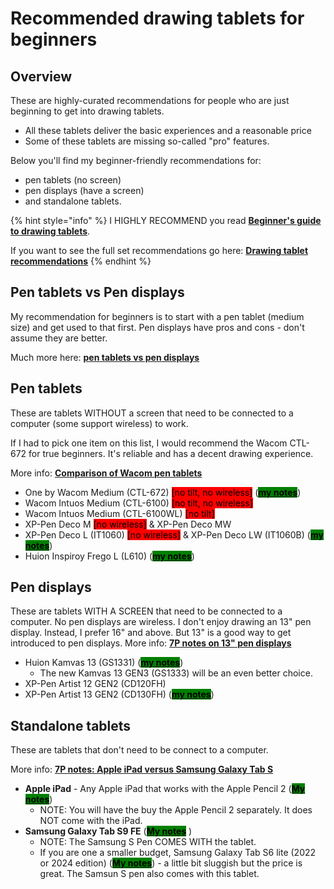 # Recommended drawing tablets for beginners

## Overview

These are highly-curated recommendations for people who are just beginning to get into drawing tablets.&#x20;

* All these tablets deliver the basic experiences and a reasonable price
* Some of these tablets are missing so-called "pro" features.

Below you'll find my beginner-friendly recommendations for:&#x20;

* pen tablets (no screen)
* pen displays (have a screen)
* and standalone tablets.&#x20;

{% hint style="info" %}
I HIGHLY RECOMMEND you read [**Beginner's guide to drawing tablets**](../basics/beginners-guide.md).

If you want to see the full set recommendations go here: [**Drawing tablet recommendations**](./)&#x20;
{% endhint %}

## Pen tablets vs Pen displays

My recommendation for beginners is to start with a pen tablet (medium size) and get used to that first.  Pen displays have pros and cons - don't assume they are better.

Much more here: [**pen tablets vs pen displays**](../buying-a-drawing-tablet/pen-tablets-vs-pen-displays.md)&#x20;

## Pen tablets

These are tablets WITHOUT a screen that need to be connected to a computer (some support wireless) to work.

If I had to pick one item on this list, I would recommend the Wacom CTL-672 for true beginners. It's reliable and has a decent drawing experience.

More info: [**Comparison of Wacom pen tablets**](../product-info/wacom/7p-notes-comparison-of-wacom-pen-tablets.md)&#x20;

* One by Wacom Medium (CTL-672) <mark style="background-color:red;">\[no tilt, no wireless]</mark> ([<mark style="background-color:green;">**my notes**</mark>](../product-info/wacom/one-by-wacom/7p-notes-wacom-ctl-x72.md))
* Wacom Intuos Medium (CTL-6100) <mark style="background-color:red;">\[no tilt, no wireless]</mark>&#x20;
* Wacom Intuos Medium (CTL-6100WL) <mark style="background-color:red;">\[no tilt]</mark>
* XP-Pen Deco M <mark style="background-color:red;">\[no wireless]</mark> & XP-Pen Deco MW&#x20;
* XP-Pen Deco L (IT1060) <mark style="background-color:red;">\[no wireless]</mark> & XP-Pen Deco LW (IT1060B) ([<mark style="background-color:green;">**my notes**</mark>](../product-info/xp-pen/xp-pen-deco/7p-notes-xp-pen-it1060b.md))
* Huion Inspiroy Frego L (L610) ([<mark style="background-color:green;">**my notes**</mark>](../product-info/huion/huion-inspiroy-frego/7p-notes-huion-inspiroy-frego-m-l610.md))&#x20;

## Pen displays

These are tablets WITH A SCREEN that need to be connected to a computer. No pen displays are wireless. I don't enjoy drawing an 13" pen display. Instead, I prefer 16" and above. But 13" is a good way to get introduced to pen displays. More info: [**7P notes on 13" pen displays**](7p-notes-other/7p-notes-huion-gs1331-xppen-cd130fh.md)&#x20;

* Huion Kamvas 13 (GS1331)  ([<mark style="background-color:green;">**my notes**</mark>](../product-info/huion/huion-kamvas/7p-notes-huion-gs1331.md))
  * The new Kamvas 13 GEN3 (GS1333) will be an even better choice.
* XP-Pen Artist 12 GEN2 (CD120FH)
* XP-Pen Artist 13 GEN2 (CD130FH)  ([<mark style="background-color:green;">**my notes**</mark>](../product-info/xp-pen/xp-pen-artist-gen2/7p-notes-xp-pen-artist-13-gen2-cd130fh.md))

## Standalone tablets

These are tablets that don't need to be connect to a computer.

More info: [**7P notes: Apple iPad versus Samsung Galaxy Tab S**](../product-info/apple/7p-notes-apple-ipad-versus-samsung-galaxy-tab-s.md)&#x20;

* **Apple iPad** - Any Apple iPad that works with the Apple Pencil 2 ([<mark style="background-color:green;">**My notes**</mark>](../product-info/apple/7p-notes-apple-ipad.md))
  * NOTE: You will have the buy the Apple Pencil 2 separately. It does NOT come with the iPad.
* **Samsung Galaxy Tab S9 FE** ([<mark style="background-color:green;">**My notes**</mark>](../product-info/samsung/7p-notes-samsung-galaxy-tab-s-series.md) )
  * NOTE: The Samsung S Pen COMES WITH the tablet.
  * If you are one a smaller budget, Samsung Galaxy Tab S6 lite (2022 or 2024 edition)  ([<mark style="background-color:green;">**My notes**</mark>](../product-info/samsung/7p-notes-samsung-galaxy-tab-s-series.md)) - a little bit sluggish but the price is great. The Samsun S pen also comes with this tablet.
